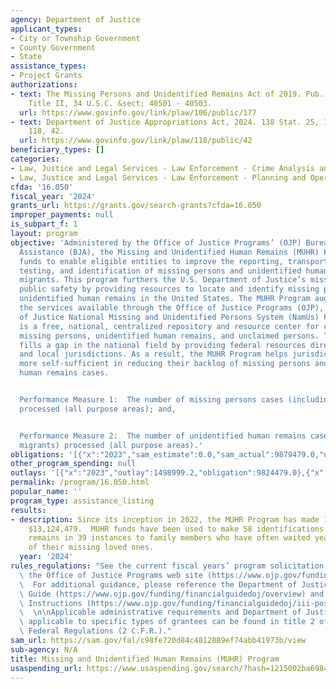 ```yaml
---
agency: Department of Justice
applicant_types:
- City or Township Government
- County Government
- State
assistance_types:
- Project Grants
authorizations:
- text: The Missing Persons and Unidentified Remains Act of 2019. Pub. L. 106, 177.
    Title II, 34 U.S.C. &sect; 40501 - 40503.
  url: https://www.govinfo.gov/link/plaw/106/public/177
- text: Department of Justice Appropriations Act, 2024. 138 Stat. 25, 146. Pub. L.
    118, 42.
  url: https://www.govinfo.gov/link/plaw/118/public/42
beneficiary_types: []
categories:
- Law, Justice and Legal Services - Law Enforcement - Crime Analysis and Data
- Law, Justice and Legal Services - Law Enforcement - Planning and Operations
cfda: '16.050'
fiscal_year: '2024'
grants_url: https://grants.gov/search-grants?cfda=16.050
improper_payments: null
is_subpart_f: 1
layout: program
objective: 'Administered by the Office of Justice Programs’ (OJP) Bureau of Justice
  Assistance (BJA), the Missing and Unidentified Human Remains (MUHR) Program provides
  funds to enable eligible entities to improve the reporting, transportation, forensic
  testing, and identification of missing persons and unidentified human remains, including
  migrants. This program furthers the U.S. Department of Justice’s mission of increasing
  public safety by providing resources to locate and identify missing persons and
  unidentified human remains in the United States. The MUHR Program augments and complements
  the services available through the Office of Justice Programs (OJP), National Institute
  of Justice National Missing and Unidentified Persons System (NamUs) Program. NamUs
  is a free, national, centralized repository and resource center for cases involving
  missing persons, unidentified human remains, and unclaimed persons. The MUHR Program
  fills a gap in the national field by providing federal resources directly to state
  and local jurisdictions. As a result, the MUHR Program helps jurisdictions become
  more self-sufficient in reducing their backlog of missing persons and unidentified
  human remains cases.


  Performance Measure 1:  The number of missing persons cases (including migrants)
  processed (all purpose areas); and,


  Performance Measure 2:  The number of unidentified human remains cases (including
  migrants) processed (all purpose areas).'
obligations: '[{"x":"2023","sam_estimate":0.0,"sam_actual":9879479.0,"usa_spending_actual":9824479.0},{"x":"2024","sam_estimate":0.0,"sam_actual":764232.0,"usa_spending_actual":714232.0},{"x":"2025","sam_estimate":0.0,"sam_actual":0.0,"usa_spending_actual":0.0}]'
other_program_spending: null
outlays: '[{"x":"2023","outlay":1498999.2,"obligation":9824479.0},{"x":"2024","outlay":0.0,"obligation":714232.0},{"x":"2025","outlay":0.0,"obligation":0.0}]'
permalink: /program/16.050.html
popular_name: ''
program_type: assistance_listing
results:
- description: Since its inception in 2022, the MUHR Program has made 19 awards totaling
    $13,124,479.  MUHR funds have been used to make 58 identifications and repatriate
    remains in 39 instances to family members who have often waited years for news
    of their missing loved ones.
  year: '2024'
rules_regulations: "See the current fiscal years’ program solicitation available at\
  \ the Office of Justice Programs web site (https://www.ojp.gov/funding/explore/current-funding-opportunities.\
  \  For additional guidance, please reference the Department of Justice Grants Financial\
  \ Guide (https://www.ojp.gov/funding/financialguidedoj/overview) and Post award\
  \ Instructions (https://www.ojp.gov/funding/financialguidedoj/iii-postaward-requirements).\
  \  \n\nApplicable administrative requirements and Department of Justice regulations\
  \ applicable to specific types of grantees can be found in title 2 of the Code of\
  \ Federal Regulations (2 C.F.R.)."
sam_url: https://sam.gov/fal/c98fe720d84c4812889ef74abb41973b/view
sub-agency: N/A
title: Missing and Unidentified Human Remains (MUHR) Program
usaspending_url: https://www.usaspending.gov/search/?hash=1215002ba6984e919abba25f1124bec2
---
```

